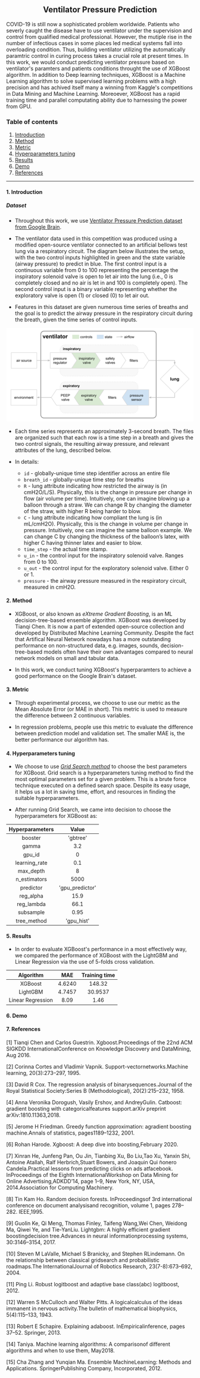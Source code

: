 <div align='center'>
  
## Ventilator Pressure Prediction
</div>

COVID-19 is still now a sophisticated problem worldwide. Patients who severly caught the disease have to use ventilator under the supervision and control from qualified medical professional. However, the mutiple rise in the number of infectious cases in some places led medical systems fall into overloading condition. Thus, building ventilator utilizing the automatically paramtric control in curing process takes a crucial role at present times. In this work, we would conduct predicting ventilator pressure based on ventilator's paramters and patients conditions throught the use of XGBoost algorithm. In addition to Deep learning techniques, XGBoost is a Machine Learning algorithm to solve supervised learning problems with a high precision and has achived itself many a winning from Kaggle's competitions in Data Mining and Machine Learning. Moreoever, XGBoost has a rapid training time and parallel computating ability due to harnessing the power from GPU.

### Table of contents
1. [Introduction](#1-introduction)
2. [Method](#2-method)
3. [Metric](#3-metric)
4. [Hyperparameters tuning](#4-hyperparameters-tuning)
5. [Results](#5-results)
6. [Demo](#6-demo)
7. [References](#7-references)
----
#### 1. Introduction 
##### Dataset
- Throughout this work, we use [Ventilator Pressure Prediction dataset from Google Brain](https://www.kaggle.com/c/ventilator-pressure-prediction).
- The ventilator data used in this competition was produced using a modified open-source ventilator connected to an artificial bellows test lung via a respiratory circuit. The diagram below illustrates the setup, with the two control inputs highlighted in green and the state variable (airway pressure) to predict in blue. The first control input is a continuous variable from 0 to 100 representing the percentage the inspiratory solenoid valve is open to let air into the lung (i.e., 0 is completely closed and no air is let in and 100 is completely open). The second control input is a binary variable representing whether the exploratory valve is open (1) or closed (0) to let air out.      

- Features in this dataset are given numerous time series of breaths and the goal is to predict the airway pressure in the respiratory circuit during the breath, given the time series of control inputs.
<div align='center'>
  <img src="https://raw.githubusercontent.com/google/deluca-lung/main/assets/2020-10-02%20Ventilator%20diagram.svg" alt="dataset">
</div>

- Each time series represents an approximately 3-second breath. The files are organized such that each row is a time step in a breath and gives the two control signals, the resulting airway pressure, and relevant attributes of the lung, described below.       

- In details:
  - `id` - globally-unique time step identifier across an entire file         
  - `breath_id` - globally-unique time step for breaths        
  - `R` - lung attribute indicating how restricted the airway is (in cmH2O/L/S). Physically, this is the change in pressure per change in flow (air volume per time). Intuitively, one can imagine blowing up a balloon through a straw. We can change R by changing the diameter of the straw, with higher R being harder to blow.         
  - `C` - lung attribute indicating how compliant the lung is (in mL/cmH2O). Physically, this is the change in volume per change in pressure. Intuitively, one can imagine the same balloon example. We can change C by changing the thickness of the balloon’s latex, with higher C having thinner latex and easier to blow.      
  - `time_step` - the actual time stamp.     
  - `u_in` - the control input for the inspiratory solenoid valve. Ranges from 0 to 100.    
  - `u_out` - the control input for the exploratory solenoid valve. Either 0 or 1.      
  - `pressure` - the airway pressure measured in the respiratory circuit, measured in cmH2O. 
  
#### 2. Method
- XGBoost, or also known as *eXtreme Gradient Boosting*, is an ML decision-tree-based ensemble algorithm. XGBoost was developed by Tianqi Chen. It is now a part of extended open-source collection and developed by Distributed Machine Learning Community. Despite the fact that Artifical Neural Network nowadays has a more outstanding performance on non-structured data, e.g. images, sounds, decision-tree-based models often have their own advantages compared to neural network models on  small and tabular data.    

- In this work, we conduct tuning XGBoost's hyperparamters to achieve a good performance on the Google Brain's dataset.
#### 3. Metric
- Through experimental process, we choose to use our metric as the Mean Absolute Error (or MAE in short). This metric is used to measure the difference between 2 continuous variables.     

- In regression problems, people use this metric to evaluate the difference between prediction model and validation set. The smaller MAE is, the better performance our algorithm has.
#### 4. Hyperparameters tuning
- We choose to use *[Grid Search method](https://scikit-learn.org/stable/modules/generated/sklearn.model_selection.GridSearchCV.html)* to choose the best parameters for XGBoost. Grid search is a hyperparameters tuning method to find the most optimal parameters set for a given problem. This is a brute force technique executed on a defined search space. Despite its easy usage, it helps us a lot in saving time, effort, and resources in finding the suitable hyperparameters.      

- After running Grid Search, we came into decision to choose the hyperparameters for XGBoost as:

<div align="center">
	
| Hyperparameters | Value |
|:---:|:---:|
| booster | 'gbtree' |  
| gamma | 3.2 |
| gpu_id | 0 |
| learning_rate | 0.1 |
| max_depth | 8 | 
| n_estimators | 5000 |
| predictor | 'gpu_predictor' |
| reg_alpha | 15.9 |
| reg_lambda | 66.1 |
| subsample | 0.95 |
| tree_method | 'gpu_hist' |
</div>

#### 5. Results
- In order to evaluate XGBoost's performance in a most effectively way, we compared the performance of XGBoost with the LightGBM and Linear Regression via the use of 5-folds cross validation.

<div align="center">
	
| Algorithm | MAE | Training time |
|:---:|:---:|:---:|
| XGBoost | 4.6240 | 148.32 |
| LightGBM | 4.7457  | 30.9537 |
| Linear Regression |  8.09 | 1.46 |
</div>

#### 6. Demo

#### 7. References
[1] Tianqi Chen and Carlos Guestrin. Xgboost.Proceedings of the 22nd ACM SIGKDD InternationalConference on Knowledge Discovery and DataMining, Aug 2016.

[2] Corinna Cortes and Vladimir Vapnik. Support-vectornetworks.Machine learning, 20(3):273–297, 1995.

[3] David R Cox. The regression analysis of binarysequences.Journal of the Royal Statistical Society:Series B (Methodological), 20(2):215–232, 1958.

[4] Anna Veronika Dorogush, Vasily Ershov, and AndreyGulin. Catboost: gradient boosting with categoricalfeatures support.arXiv preprint arXiv:1810.11363,2018.

[5] Jerome H Friedman. Greedy function approximation: agradient boosting machine.Annals of statistics, pages1189–1232, 2001.

[6] Rohan Harode. Xgboost: A deep dive into boosting,February 2020.

[7] Xinran He, Junfeng Pan, Ou Jin, Tianbing Xu, Bo Liu,Tao Xu, Yanxin Shi, Antoine Atallah, Ralf Herbrich,Stuart Bowers, and Joaquin Qui ̃nonero Candela.Practical lessons from predicting clicks on ads atfacebook. InProceedings of the Eighth InternationalWorkshop on Data Mining for Online Advertising,ADKDD’14, page 1–9, New York, NY, USA, 2014.Association for Computing Machinery.

[8] Tin Kam Ho. Random decision forests. InProceedingsof 3rd international conference on document analysisand recognition, volume 1, pages 278–282. IEEE,1995.

[9] Guolin Ke, Qi Meng, Thomas Finley, Taifeng Wang,Wei Chen, Weidong Ma, Qiwei Ye, and Tie-YanLiu. Lightgbm: A highly efficient gradient boostingdecision tree.Advances in neural informationprocessing systems, 30:3146–3154, 2017.

[10] Steven M LaValle, Michael S Branicky, and Stephen RLindemann. On the relationship between classical gridsearch and probabilistic roadmaps.The InternationalJournal of Robotics Research, 23(7-8):673–692, 2004.

[11] Ping Li. Robust logitboost and adaptive base class(abc) logitboost, 2012.

[12] Warren S McCulloch and Walter Pitts. A logicalcalculus of the ideas immanent in nervous activity.The bulletin of mathematical biophysics, 5(4):115–133, 1943.

[13] Robert E Schapire. Explaining adaboost. InEmpiricalinference, pages 37–52. Springer, 2013.

[14] Taniya. Machine learning algorithms: A comparisonof different algorithms and when to use them, May2018.

[15] Cha Zhang and Yunqian Ma. Ensemble MachineLearning: Methods and Applications. SpringerPublishing Company, Incorporated, 2012.
